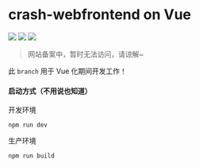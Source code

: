 # crash-webfrontend on Vue
![](https://img.shields.io/badge/build-passing-brightgreen)
![](https://img.shields.io/badge/version-2.0.0__beta3-yellow)
![](https://img.shields.io/badge/framework-Vue%203-green)

> 网站备案中，暂时无法访问，请谅解~  

此 `branch` 用于 Vue 化期间开发工作！

#### 启动方式（不用说也知道）
开发环境
```
npm run dev
```
生产环境
```
npm run build
```
